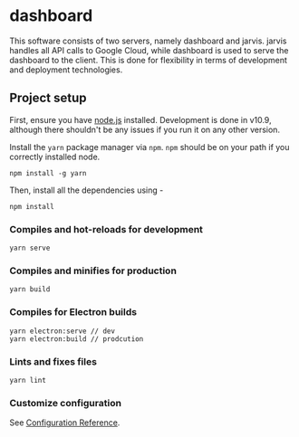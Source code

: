 # dashboard

This software consists of two servers, namely dashboard and jarvis. jarvis handles all API calls to Google Cloud, while dashboard is used to serve the dashboard to the client. This is done for flexibility in terms of development and deployment technologies.

## Project setup

First, ensure you have [node.js](https://nodejs.org/en/) installed. Development is done in v10.9, although there shouldn't be any issues if you run it on any other version.

Install the `yarn` package manager via `npm`. `npm` should be on your path if you correctly installed node.

```
npm install -g yarn
```

Then, install all the dependencies using -

```
npm install
```

### Compiles and hot-reloads for development
```
yarn serve
```

### Compiles and minifies for production
```
yarn build
```

### Compiles for Electron builds
```
yarn electron:serve // dev
yarn electron:build // prodcution
```

### Lints and fixes files
```
yarn lint
```

### Customize configuration
See [Configuration Reference](https://cli.vuejs.org/config/).
